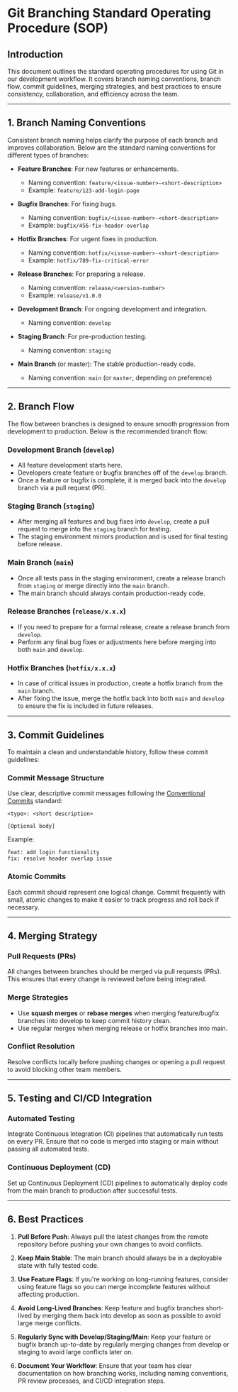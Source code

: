 # Git Branching Standard Operating Procedure (SOP)

## Introduction
This document outlines the standard operating procedures for using Git in our development workflow. It covers branch naming conventions, branch flow, commit guidelines, merging strategies, and best practices to ensure consistency, collaboration, and efficiency across the team.

---

## 1. Branch Naming Conventions
Consistent branch naming helps clarify the purpose of each branch and improves collaboration. Below are the standard naming conventions for different types of branches:

- **Feature Branches**: For new features or enhancements.
  - Naming convention: `feature/<issue-number>-<short-description>`
  - Example: `feature/123-add-login-page`
  
- **Bugfix Branches**: For fixing bugs.
  - Naming convention: `bugfix/<issue-number>-<short-description>`
  - Example: `bugfix/456-fix-header-overlap`
  
- **Hotfix Branches**: For urgent fixes in production.
  - Naming convention: `hotfix/<issue-number>-<short-description>`
  - Example: `hotfix/789-fix-critical-error`
  
- **Release Branches**: For preparing a release.
  - Naming convention: `release/<version-number>`
  - Example: `release/v1.0.0`

- **Development Branch**: For ongoing development and integration.
  - Naming convention: `develop`
  
- **Staging Branch**: For pre-production testing.
  - Naming convention: `staging`

- **Main Branch** (or master): The stable production-ready code.
  - Naming convention: `main` (or `master`, depending on preference)

---

## 2. Branch Flow
The flow between branches is designed to ensure smooth progression from development to production. Below is the recommended branch flow:

### Development Branch (`develop`)
- All feature development starts here.
- Developers create feature or bugfix branches off of the `develop` branch.
- Once a feature or bugfix is complete, it is merged back into the `develop` branch via a pull request (PR).

### Staging Branch (`staging`)
- After merging all features and bug fixes into `develop`, create a pull request to merge into the `staging` branch for testing.
- The staging environment mirrors production and is used for final testing before release.

### Main Branch (`main`)
- Once all tests pass in the staging environment, create a release branch from `staging` or merge directly into the `main` branch.
- The main branch should always contain production-ready code.

### Release Branches (`release/x.x.x`)
- If you need to prepare for a formal release, create a release branch from `develop`.
- Perform any final bug fixes or adjustments here before merging into both `main` and `develop`.

### Hotfix Branches (`hotfix/x.x.x`)
- In case of critical issues in production, create a hotfix branch from the `main` branch.
- After fixing the issue, merge the hotfix back into both `main` and `develop` to ensure the fix is included in future releases.

---

## 3. Commit Guidelines
To maintain a clean and understandable history, follow these commit guidelines:

### Commit Message Structure
Use clear, descriptive commit messages following the [Conventional Commits](https://www.conventionalcommits.org/) standard:
```
<type>: <short description>

[Optional body]
```
Example:
```
feat: add login functionality
fix: resolve header overlap issue
```

### Atomic Commits
Each commit should represent one logical change. Commit frequently with small, atomic changes to make it easier to track progress and roll back if necessary.

---

## 4. Merging Strategy

### Pull Requests (PRs)
All changes between branches should be merged via pull requests (PRs). This ensures that every change is reviewed before being integrated.

### Merge Strategies
- Use **squash merges** or **rebase merges** when merging feature/bugfix branches into develop to keep commit history clean.
- Use regular merges when merging release or hotfix branches into main.

### Conflict Resolution
Resolve conflicts locally before pushing changes or opening a pull request to avoid blocking other team members.

---

## 5. Testing and CI/CD Integration

### Automated Testing
Integrate Continuous Integration (CI) pipelines that automatically run tests on every PR. Ensure that no code is merged into staging or main without passing all automated tests.

### Continuous Deployment (CD)
Set up Continuous Deployment (CD) pipelines to automatically deploy code from the main branch to production after successful tests.

---

## 6. Best Practices

1. **Pull Before Push**:
   Always pull the latest changes from the remote repository before pushing your own changes to avoid conflicts.

2. **Keep Main Stable**:
   The main branch should always be in a deployable state with fully tested code.

3. **Use Feature Flags**:
   If you're working on long-running features, consider using feature flags so you can merge incomplete features without affecting production.

4. **Avoid Long-Lived Branches**:
   Keep feature and bugfix branches short-lived by merging them back into develop as soon as possible to avoid large merge conflicts.

5. **Regularly Sync with Develop/Staging/Main**:
   Keep your feature or bugfix branch up-to-date by regularly merging changes from develop or staging to avoid large conflicts later on.

6. **Document Your Workflow**:
   Ensure that your team has clear documentation on how branching works, including naming conventions, PR review processes, and CI/CD integration steps.




